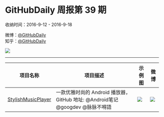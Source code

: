 # GitHubDaily 周报第 39 期

收纳时间：2016-9-12 - 2016-9-18

微博：[@GitHubDaily](https://weibo.com/GitHubDaily)    
知乎：[@GitHubDaily](https://www.zhihu.com/people/githubdaily)

![](https://raw.githubusercontent.com/GitHubDaily/GitHubDaily/master/assets/weixin.png)

---

项目名称 | 项目描述 | 示例图 | 微博
--- | --- | --- | ---
[StylishMusicPlayer](status.github_url) | 一款优雅时尚的 Android 播放器，GitHub 地址: @Android笔记 @googdev @脉脉不嘚語 | ![](http://ww4.sinaimg.cn/large/006fiYtfjw1f7y3edtqxyj31kw1xr7wh.jpg) | [![](https://raw.githubusercontent.com/GitHubDaily/GitHubDaily/master/assets/sina_logo.png)](https://weibo.com/5722964389/E8T1m8l8K)
